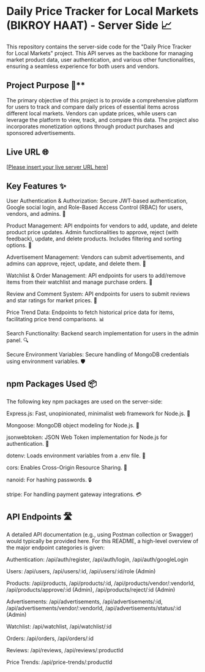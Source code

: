 # Daily Price Tracker for Local Markets (BIKROY HAAT) - Server Side 📈
This repository contains the server-side code for the "Daily Price Tracker for Local Markets" project. This API serves as the backbone for managing market product data, user authentication, and various other functionalities, ensuring a seamless experience for both users and vendors.

## Project Purpose 🎯**
The primary objective of this project is to provide a comprehensive platform for users to track and compare daily prices of essential items across different local markets. Vendors can update prices, while users can leverage the platform to view, track, and compare this data. The project also incorporates monetization options through product purchases and sponsored advertisements.

## Live URL 🌐
[[Please insert your live server URL here](https://bikroy-haat-server.vercel.app/)]

## Key Features ✨
User Authentication & Authorization: Secure JWT-based authentication, Google social login, and Role-Based Access Control (RBAC) for users, vendors, and admins. 🔐

Product Management: API endpoints for vendors to add, update, and delete product price updates. Admin functionalities to approve, reject (with feedback), update, and delete products. Includes filtering and sorting options. 🥕

Advertisement Management: Vendors can submit advertisements, and admins can approve, reject, update, and delete them. 📢

Watchlist & Order Management: API endpoints for users to add/remove items from their watchlist and manage purchase orders. 🛒

Review and Comment System: API endpoints for users to submit reviews and star ratings for market prices. 💬

Price Trend Data: Endpoints to fetch historical price data for items, facilitating price trend comparisons. 📊

Search Functionality: Backend search implementation for users in the admin panel. 🔍

Secure Environment Variables: Secure handling of MongoDB credentials using environment variables. 🛡️

## npm Packages Used 📦
The following key npm packages are used on the server-side:

Express.js: Fast, unopinionated, minimalist web framework for Node.js. 🚀

Mongoose: MongoDB object modeling for Node.js. 🍃

jsonwebtoken: JSON Web Token implementation for Node.js for authentication. 🔑

dotenv: Loads environment variables from a .env file. 📜

cors: Enables Cross-Origin Resource Sharing. 🔗

nanoid: For hashing passwords. 🔒

stripe: For handling payment gateway integrations. 💳

## API Endpoints 🛣️
A detailed API documentation (e.g., using Postman collection or Swagger) would typically be provided here. For this README, a high-level overview of the major endpoint categories is given:

Authentication: /api/auth/register, /api/auth/login, /api/auth/googleLogin

Users: /api/users, /api/users/:id, /api/users/:id/role (Admin)

Products: /api/products, /api/products/:id, /api/products/vendor/:vendorId, /api/products/approve/:id (Admin), /api/products/reject/:id (Admin)

Advertisements: /api/advertisements, /api/advertisements/:id, /api/advertisements/vendor/:vendorId, /api/advertisements/status/:id (Admin)

Watchlist: /api/watchlist, /api/watchlist/:id

Orders: /api/orders, /api/orders/:id

Reviews: /api/reviews, /api/reviews/:productId

Price Trends: /api/price-trends/:productId